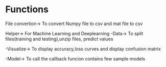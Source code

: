 # Functions
File convertion-> To convert Numpy file to csv and mat file to csv

Helper-> For Machine Learning and Deeplearning
  -Data-> To split files(training and testing),unzip files, predict values
  
  -Visualize-> To display accuracy,loss curves and display confusion matrix
  
  -Model-> To call the callback funcion contains few sample models
